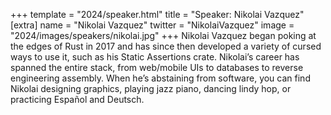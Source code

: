 +++
template = "2024/speaker.html"
title = "Speaker: Nikolai Vazquez"
[extra]
  name = "Nikolai Vazquez"
  twitter = "NikolaiVazquez"
  image = "2024/images/speakers/nikolai.jpg"
+++
Nikolai Vazquez began poking at the edges of Rust in 2017 and has since then developed a variety of cursed ways to use it, such as his Static Assertions crate. Nikolai’s career has spanned the entire stack, from web/mobile UIs to databases to reverse engineering assembly. When he’s abstaining from software, you can find Nikolai designing graphics, playing jazz piano, dancing lindy hop, or practicing Español and Deutsch.
